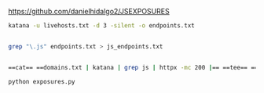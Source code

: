 
https://github.com/danielhidalgo2/JSEXPOSURES

```bash
katana -u livehosts.txt -d 3 -silent -o endpoints.txt


grep "\.js" endpoints.txt > js_endpoints.txt


==cat== ==domains.txt | katana | grep js | httpx -mc 200 |== ==tee== ==js.txt==

python exposures.py
```

